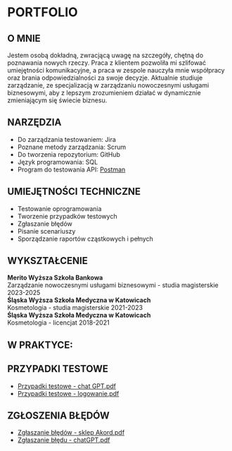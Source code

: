 # **PORTFOLIO**
## **O MNIE**
Jestem osobą dokładną, zwracjącą uwagę na szczegóły, chętną do poznawania nowych rzeczy. Praca z klientem pozwoliła mi szlifować umiejętności komunikacyjne, a praca w zespole nauczyła mnie współpracy oraz brania odpowiedzialności za swoje decyzje. Aktualnie studiuje zarządzanie, ze specjalizacją w zarządzaniu nowoczesnymi usługami biznesowymi, aby z lepszym zrozumieniem działać w dynamicznie zmieniającym się świecie biznesu.
## **NARZĘDZIA**
* Do zarządzania testowaniem: Jira
* Poznane metody zarządzania: Scrum
* Do tworzenia repozytorium: GitHub
* Język programowania: SQL
* Program do testowania API: [Postman](https://github.com/KulAgata/portfolio/blob/main/Postman%20certyfikat%20kursu.pdf)
## **UMIEJĘTNOŚCI TECHNICZNE**
* Testowanie oprogramowania
* Tworzenie przypadków testowych
* Zgłaszanie błędów
* Pisanie scenariuszy
* Sporządzanie raportów cząstkowych i pełnych
## **WYKSZTAŁCENIE**  
**Merito Wyższa Szkoła Bankowa**  
Zarządzanie nowoczesnymi usługami biznesowymi - studia magisterskie
2023-2025  
**Śląska Wyższa Szkoła Medyczna w
Katowicach**  
Kosmetologia - studia magisterskie 2021-2023  
**Śląska Wyższa Szkoła Medyczna w
Katowicach**  
Kosmetologia - licencjat 2018-2021
## **W PRAKTYCE:**
## **PRZYPADKI TESTOWE**
* [Przypadki testowe - chat GPT.pdf](https://github.com/KulAgata/portfolio/blob/main/Przypadki%20testowe%20-%20chat%20GPT.pdf)
* [Przypadki testowe - logowanie.pdf](https://github.com/KulAgata/portfolio/blob/main/Przypadki%20testowe%20-%20logowanie.pdf)
## **ZGŁOSZENIA BŁĘDÓW**
* [Zgłaszanie błędów - sklep Akord.pdf](https://github.com/KulAgata/portfolio/blob/main/Zg%C5%82aszanie%20b%C5%82e%CC%A8do%CC%81w%20-%20sklep%20Akord.pdf)
* [Zgłaszanie błędu - chatGPT.pdf](https://github.com/KulAgata/portfolio/blob/main/Zg%C5%82aszanie%20b%C5%82e%CC%A8du%20-%20chatGPT.pdf)
